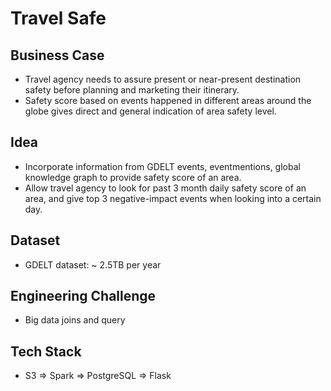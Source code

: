 # Travel Safe

## Business Case
- Travel agency needs to assure present or near-present destination safety before planning and marketing their itinerary. 
- Safety score based on events happened in different areas around the globe gives direct and general indication of area safety level. 

## Idea
- Incorporate information from GDELT events, eventmentions, global knowledge graph to provide safety score of an area. 
- Allow travel agency to look for past 3 month daily safety score of an area, and give top 3 negative-impact events when looking into a certain day. 

## Dataset
- GDELT dataset: ~ 2.5TB per year

## Engineering Challenge
- Big data joins and query

## Tech Stack
- S3 => Spark => PostgreSQL => Flask
